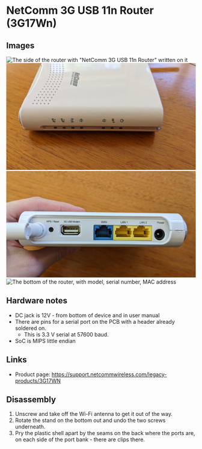 # NetComm 3G USB 11n Router (3G17Wn)

## Images

![The side of the router with "NetComm 3G USB 11n Router" written on it](images/side.jpg)
![The front of the router with status LEDs](images/front.jpg)
![The back of the router with a Wi-Fi antenna, WPS/reset button, USB 2.0 port, three ethernet ports, and a power jack](images/ports.jpg)
![The bottom of the router, with model, serial number, MAC address](images/bottom.jpg)

## Hardware notes
- DC jack is 12V - from bottom of device and in user manual
- There are pins for a serial port on the PCB with a header already soldered on.
    - This is 3.3 V serial at 57600 baud.
- SoC is MIPS little endian

## Links
- Product page: https://support.netcommwireless.com/legacy-products/3G17WN

## Disassembly
1. Unscrew and take off the Wi-Fi antenna to get it out of the way.
1. Rotate the stand on the bottom out and undo the two screws underneath.
1. Pry the plastic shell apart by the seams on the back where the ports are, on each side of the port bank - there are clips there.
